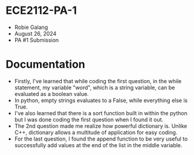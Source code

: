 # ECE2112-PA-1
- Robie Galang
- August 26, 2024
- PA #1 Submission
# Documentation
- Firstly, I've learned that while coding the first question, in the while statement, my variable "word", which is a string variable, can be evaluated as a boolean value. 
-  In python, empty strings evaluates to a False, while everything else is True.
-  I've also learned that there is a sort function built in within the python but I was done coding the first question when I found it out.
-  The 2nd question made me realize how powerful dictionary is. Unlike C++, dictionary allows a multitude of application for easy coding.
-  For the last question, I found the append function to be very useful to successfully add values at the end of the list in the middle variable.
